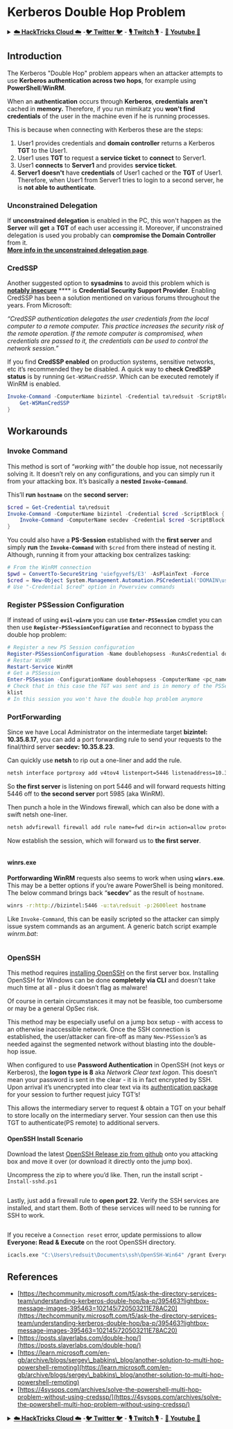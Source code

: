 # Kerberos Double Hop Problem

<details>

<summary><a href="https://cloud.hacktricks.xyz/pentesting-cloud/pentesting-cloud-methodology"><strong>☁️ HackTricks Cloud ☁️</strong></a> -<a href="https://twitter.com/hacktricks_live"><strong>🐦 Twitter 🐦</strong></a> - <a href="https://www.twitch.tv/hacktricks_live/schedule"><strong>🎙️ Twitch 🎙️</strong></a> - <a href="https://www.youtube.com/@hacktricks_LIVE"><strong>🎥 Youtube 🎥</strong></a></summary>

* Do you work in a **cybersecurity company**? Do you want to see your **company advertised in HackTricks**? or do you want to have access to the **latest version of the PEASS or download HackTricks in PDF**? Check the [**SUBSCRIPTION PLANS**](https://github.com/sponsors/carlospolop)!
* Discover [**The PEASS Family**](https://opensea.io/collection/the-peass-family), our collection of exclusive [**NFTs**](https://opensea.io/collection/the-peass-family)
* Get the [**official PEASS & HackTricks swag**](https://peass.creator-spring.com)
* **Join the** [**💬**](https://emojipedia.org/speech-balloon/) [**Discord group**](https://discord.gg/hRep4RUj7f) or the [**telegram group**](https://t.me/peass) or **follow** me on **Twitter** **🐦**[**@carlospolopm**](https://twitter.com/hacktricks_live)**.**
* **Share your hacking tricks by submitting PRs to the** [**hacktricks repo**](https://github.com/carlospolop/hacktricks) **and** [**hacktricks-cloud repo**](https://github.com/carlospolop/hacktricks-cloud).

</details>

## Introduction

The Kerberos "Double Hop" problem appears when an attacker attempts to use **Kerberos authentication across two** **hops**, for example using **PowerShell**/**WinRM**.

When an **authentication** occurs through **Kerberos**, **credentials** **aren't** cached in **memory.** Therefore, if you run mimikatz you **won't find credentials** of the user in the machine even if he is running processes.

This is because when connecting with Kerberos these are the steps:

1. User1 provides credentials and **domain controller** returns a Kerberos **TGT** to the User1.
2. User1 uses **TGT** to request a **service ticket** to **connect** to Server1.
3. User1 **connects** to **Server1** and provides **service ticket**.
4. **Server1** **doesn't** have **credentials** of User1 cached or the **TGT** of User1. Therefore, when User1 from Server1 tries to login to a second server, he is **not able to authenticate**.

### Unconstrained Delegation

If **unconstrained delegation** is enabled in the PC, this won't happen as the **Server** will **get** a **TGT** of each user accessing it. Moreover, if unconstrained delegation is used you probably can **compromise the Domain Controller** from it.\
[**More info in the unconstrained delegation page**](unconstrained-delegation.md).

### CredSSP

Another suggested option to **sysadmins** to avoid this problem which is [**notably insecure**](https://docs.microsoft.com/en-us/powershell/module/microsoft.wsman.management/enable-wsmancredssp?view=powershell-7) \*\*\*\* is **Credential Security Support Provider**. Enabling CredSSP has been a solution mentioned on various forums throughout the years. From Microsoft:

_“CredSSP authentication delegates the user credentials from the local computer to a remote computer. This practice increases the security risk of the remote operation. If the remote computer is compromised, when credentials are passed to it, the credentials can be used to control the network session.”_

If you find **CredSSP enabled** on production systems, sensitive networks, etc it’s recommended they be disabled. A quick way to **check CredSSP status** is by running `Get-WSManCredSSP`. Which can be executed remotely if WinRM is enabled.

```powershell
Invoke-Command -ComputerName bizintel -Credential ta\redsuit -ScriptBlock {
    Get-WSManCredSSP
}
```

## Workarounds

### Invoke Command <a href="#invoke-command" id="invoke-command"></a>

This method is sort of _“working with”_ the double hop issue, not necessarily solving it. It doesn’t rely on any configurations, and you can simply run it from your attacking box. It’s basically a **nested `Invoke-Command`**.

This’ll **run** **`hostname`** on the **second server:**

```powershell
$cred = Get-Credential ta\redsuit
Invoke-Command -ComputerName bizintel -Credential $cred -ScriptBlock {
    Invoke-Command -ComputerName secdev -Credential $cred -ScriptBlock {hostname}
}
```

You could also have a **PS-Session** established with the **first server** and simply **run** the **`Invoke-Command`** with `$cred` from there instead of nesting it. Although, running it from your attacking box centralizes tasking:

```powershell
# From the WinRM connection
$pwd = ConvertTo-SecureString 'uiefgyvef$/E3' -AsPlainText -Force
$cred = New-Object System.Management.Automation.PSCredential('DOMAIN\username', $pwd)
# Use "-Credential $cred" option in Powerview commands
```

### Register PSSession Configuration

If instead of using **`evil-winrm`** you can use **`Enter-PSSession`** cmdlet you can then use **`Register-PSSessionConfiguration`** and reconnect to bypass the double hop problem:

```powershell
# Register a new PS Session configuration
Register-PSSessionConfiguration -Name doublehopsess -RunAsCredential domain_name\username
# Restar WinRM
Restart-Service WinRM
# Get a PSSession
Enter-PSSession -ConfigurationName doublehopsess -ComputerName <pc_name> -Credential domain_name\username
# Check that in this case the TGT was sent and is in memory of the PSSession
klist
# In this session you won't have the double hop problem anymore
```

### PortForwarding <a href="#portproxy" id="portproxy"></a>

Since we have Local Administrator on the intermediate target **bizintel: 10.35.8.17**, you can add a port forwarding rule to send your requests to the final/third server **secdev: 10.35.8.23**.

Can quickly use **netsh** to rip out a one-liner and add the rule.

```bash
netsh interface portproxy add v4tov4 listenport=5446 listenaddress=10.35.8.17 connectport=5985 connectaddress=10.35.8.23
```

So **the first server** is listening on port 5446 and will forward requests hitting 5446 off to **the second server** port 5985 (aka WinRM).

Then punch a hole in the Windows firewall, which can also be done with a swift netsh one-liner.

```bash
netsh advfirewall firewall add rule name=fwd dir=in action=allow protocol=TCP localport=5446
```

Now establish the session, which will forward us to **the first server**.

<figure><img src="../../.gitbook/assets/image (3) (5) (1).png" alt=""><figcaption></figcaption></figure>

#### winrs.exe <a href="#winrsexe" id="winrsexe"></a>

**Portforwarding WinRM** requests also seems to work when using **`winrs.exe`**. This may be a better options if you’re aware PowerShell is being monitored. The below command brings back “**secdev**” as the result of `hostname`.

```bash
winrs -r:http://bizintel:5446 -u:ta\redsuit -p:2600leet hostname
```

Like `Invoke-Command`, this can be easily scripted so the attacker can simply issue system commands as an argument. A generic batch script example _winrm.bat_:

<figure><img src="../../.gitbook/assets/image (2) (6) (2).png" alt=""><figcaption></figcaption></figure>

### OpenSSH <a href="#openssh" id="openssh"></a>

This method requires [installing OpenSSH](https://github.com/PowerShell/Win32-OpenSSH/wiki/Install-Win32-OpenSSH) on the first server box. Installing OpenSSH for Windows can be done **completely via CLI** and doesn’t take much time at all - plus it doesn’t flag as malware!

Of course in certain circumstances it may not be feasible, too cumbersome or may be a general OpSec risk.

This method may be especially useful on a jump box setup - with access to an otherwise inaccessible network. Once the SSH connection is established, the user/attacker can fire-off as many `New-PSSession`’s as needed against the segmented network without blasting into the double-hop issue.

When configured to use **Password Authentication** in OpenSSH (not keys or Kerberos), the **logon type is 8** aka _Network Clear text logon_. This doesn’t mean your password is sent in the clear - it is in fact encrypted by SSH. Upon arrival it’s unencrypted into clear text via its [authentication package](https://docs.microsoft.com/en-us/windows/win32/api/winbase/nf-winbase-logonusera?redirectedfrom=MSDN) for your session to further request juicy TGT’s!

This allows the intermediary server to request & obtain a TGT on your behalf to store locally on the intermediary server. Your session can then use this TGT to authenticate(PS remote) to additional servers.

#### OpenSSH Install Scenario

Download the latest [OpenSSH Release zip from github](https://github.com/PowerShell/Win32-OpenSSH/releases) onto you attacking box and move it over (or download it directly onto the jump box).

Uncompress the zip to where you’d like. Then, run the install script - `Install-sshd.ps1`

<figure><img src="../../.gitbook/assets/image (2) (1) (3).png" alt=""><figcaption></figcaption></figure>

Lastly, just add a firewall rule to **open port 22**. Verify the SSH services are installed, and start them. Both of these services will need to be running for SSH to work.

<figure><img src="../../.gitbook/assets/image (1) (7).png" alt=""><figcaption></figcaption></figure>

If you receive a `Connection reset` error, update permissions to allow **Everyone: Read & Execute** on the root OpenSSH directory.

```bash
icacls.exe "C:\Users\redsuit\Documents\ssh\OpenSSH-Win64" /grant Everyone:RX /T
```

## References

* [https://techcommunity.microsoft.com/t5/ask-the-directory-services-team/understanding-kerberos-double-hop/ba-p/395463?lightbox-message-images-395463=102145i720503211E78AC20](https://techcommunity.microsoft.com/t5/ask-the-directory-services-team/understanding-kerberos-double-hop/ba-p/395463?lightbox-message-images-395463=102145i720503211E78AC20)
* [https://posts.slayerlabs.com/double-hop/](https://posts.slayerlabs.com/double-hop/)
* [https://learn.microsoft.com/en-gb/archive/blogs/sergey\_babkins\_blog/another-solution-to-multi-hop-powershell-remoting](https://learn.microsoft.com/en-gb/archive/blogs/sergey\_babkins\_blog/another-solution-to-multi-hop-powershell-remoting)
* [https://4sysops.com/archives/solve-the-powershell-multi-hop-problem-without-using-credssp/](https://4sysops.com/archives/solve-the-powershell-multi-hop-problem-without-using-credssp/)

<details>

<summary><a href="https://cloud.hacktricks.xyz/pentesting-cloud/pentesting-cloud-methodology"><strong>☁️ HackTricks Cloud ☁️</strong></a> -<a href="https://twitter.com/hacktricks_live"><strong>🐦 Twitter 🐦</strong></a> - <a href="https://www.twitch.tv/hacktricks_live/schedule"><strong>🎙️ Twitch 🎙️</strong></a> - <a href="https://www.youtube.com/@hacktricks_LIVE"><strong>🎥 Youtube 🎥</strong></a></summary>

* Do you work in a **cybersecurity company**? Do you want to see your **company advertised in HackTricks**? or do you want to have access to the **latest version of the PEASS or download HackTricks in PDF**? Check the [**SUBSCRIPTION PLANS**](https://github.com/sponsors/carlospolop)!
* Discover [**The PEASS Family**](https://opensea.io/collection/the-peass-family), our collection of exclusive [**NFTs**](https://opensea.io/collection/the-peass-family)
* Get the [**official PEASS & HackTricks swag**](https://peass.creator-spring.com)
* **Join the** [**💬**](https://emojipedia.org/speech-balloon/) [**Discord group**](https://discord.gg/hRep4RUj7f) or the [**telegram group**](https://t.me/peass) or **follow** me on **Twitter** **🐦**[**@carlospolopm**](https://twitter.com/hacktricks_live)**.**
* **Share your hacking tricks by submitting PRs to the** [**hacktricks repo**](https://github.com/carlospolop/hacktricks) **and** [**hacktricks-cloud repo**](https://github.com/carlospolop/hacktricks-cloud).

</details>
